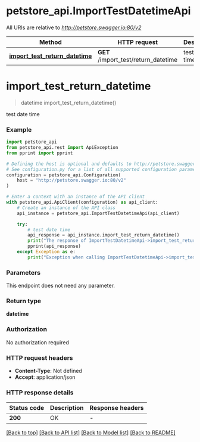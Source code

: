 # petstore_api.ImportTestDatetimeApi

All URIs are relative to *http://petstore.swagger.io:80/v2*

Method | HTTP request | Description
------------- | ------------- | -------------
[**import_test_return_datetime**](ImportTestDatetimeApi.md#import_test_return_datetime) | **GET** /import_test/return_datetime | test date time


# **import_test_return_datetime**
> datetime import_test_return_datetime()

test date time

### Example


```python
import petstore_api
from petstore_api.rest import ApiException
from pprint import pprint

# Defining the host is optional and defaults to http://petstore.swagger.io:80/v2
# See configuration.py for a list of all supported configuration parameters.
configuration = petstore_api.Configuration(
    host = "http://petstore.swagger.io:80/v2"
)

# Enter a context with an instance of the API client
with petstore_api.ApiClient(configuration) as api_client:
    # Create an instance of the API class
    api_instance = petstore_api.ImportTestDatetimeApi(api_client)

    try:
        # test date time
        api_response = api_instance.import_test_return_datetime()
        print("The response of ImportTestDatetimeApi->import_test_return_datetime:\n")
        pprint(api_response)
    except Exception as e:
        print("Exception when calling ImportTestDatetimeApi->import_test_return_datetime: %s\n" % e)
```


### Parameters

This endpoint does not need any parameter.

### Return type

**datetime**

### Authorization

No authorization required

### HTTP request headers

 - **Content-Type**: Not defined
 - **Accept**: application/json

### HTTP response details

| Status code | Description | Response headers |
|-------------|-------------|------------------|
**200** | OK |  -  |

[[Back to top]](#) [[Back to API list]](../README.md#documentation-for-api-endpoints) [[Back to Model list]](../README.md#documentation-for-models) [[Back to README]](../README.md)

